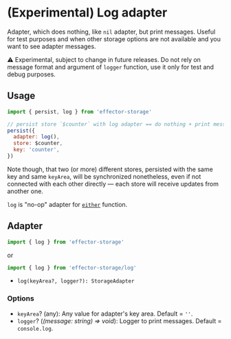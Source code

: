 # (Experimental) Log adapter

Adapter, which does nothing, like `nil` adapter, but print messages. Useful for test purposes and when other storage options are not available and you want to see adapter messages.

⚠️ Experimental, subject to change in future releases. Do not rely on message format and argument of `logger` function, use it only for test and debug purposes.

## Usage

```javascript
import { persist, log } from 'effector-storage'

// persist store `$counter` with log adapter == do nothing + print messages
persist({
  adapter: log(),
  store: $counter,
  key: 'counter',
})
```

Note though, that two (or more) different stores, persisted with the same key and same `keyArea`, will be synchronized nonetheless, even if not connected with each other directly — each store will receive updates from another one.

`log` is "no-op" adapter for [`either`](../tools/README.md#either) function.

## Adapter

```javascript
import { log } from 'effector-storage'
```

or

```javascript
import { log } from 'effector-storage/log'
```

- `log(keyArea?, logger?): StorageAdapter`

### Options

- `keyArea`? (any): Any value for adapter's key area. Default = `''`.
- `logger`? (_(message: string) => void_): Logger to print messages. Default = `console.log`.

